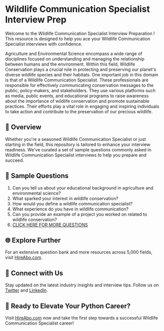 # Wildlife Communication Specialist Interview Prep

Welcome to the Wildlife Communication Specialist Interview Preparation ! This resource is designed to help you ace your Wildlife Communication Specialist interviews with confidence.

Agriculture and Environmental Science encompass a wide range of disciplines focused on understanding and managing the relationship between humans and the environment. Within this field, Wildlife Conservation plays a crucial role in protecting and preserving our planet's diverse wildlife species and their habitats. One important job in this domain is that of a Wildlife Communication Specialist. These professionals are responsible for effectively communicating conservation messages to the public, policy-makers, and stakeholders. They use various platforms such as media, public events, and educational programs to raise awareness about the importance of wildlife conservation and promote sustainable practices. Their efforts play a vital role in engaging and inspiring individuals to take action and contribute to the preservation of our precious wildlife.

## 🚀 Overview

Whether you're a seasoned Wildlife Communication Specialist or just starting in the field, this repository is tailored to enhance your interview readiness. We've curated a set of sample questions commonly asked in Wildlife Communication Specialist interviews to help you prepare and succeed.

## 📝 Sample Questions

1. Can you tell us about your educational background in agriculture and environmental science?
2. What sparked your interest in wildlife conservation?
3. How would you define a wildlife communication specialist?
4. What experience do you have in wildlife communication?
5. Can you provide an example of a project you worked on related to wildlife conservation?
6. [CLICK HERE FOR MORE QUESTIONS](https://hireabo.com/job/10_3_29/Wildlife%20Communication%20Specialist)

## 🌐 Explore Further

For an extensive question bank and more resources across 5,000 fields, visit [HireAbo.com](https://www.hireabo.com).

## 📱 Connect with Us

Stay updated on the latest industry insights and interview tips. Follow us on [Twitter](https://twitter.com/hireabo) and [LinkedIn](https://www.linkedin.com/in/hire-abo-3609972a8/).

## 🚀 Ready to Elevate Your Python Career?

Visit [HireAbo.com](https://www.hireabo.com) now and take the first step towards a successful Wildlife Communication Specialist career!
